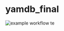 # yamdb_final
![example workflow](https://github.com/dagedarr/yamdb_final/actions/workflows/yamdb_workflow.yml/badge.svg)
te